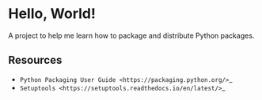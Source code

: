 Hello, World!
=============

A project to help me learn how to package and distribute Python packages.

Resources
---------

- `Python Packaging User Guide <https://packaging.python.org/>`_
- `Setuptools <https://setuptools.readthedocs.io/en/latest/>`_
